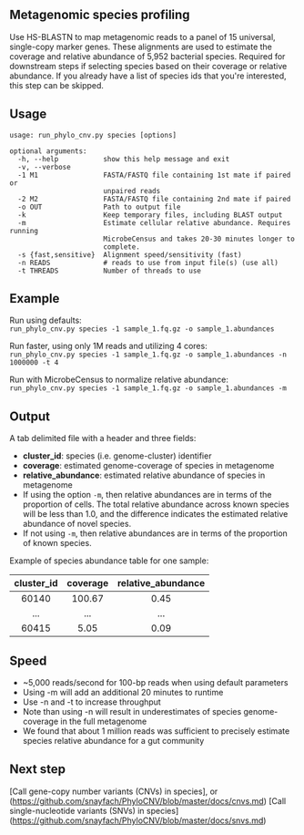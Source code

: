 ## Metagenomic species profiling
Use HS-BLASTN to map metagenomic reads to a panel of 15 universal, single-copy marker genes. 
These alignments are used to estimate the coverage and relative abundance of 5,952 bacterial species.
Required for downstream steps if selecting species based on their coverage or relative abundance. 
If you already have a list of species ids that you're interested, this step can be skipped.

## Usage
```
usage: run_phylo_cnv.py species [options]

optional arguments:
  -h, --help           show this help message and exit
  -v, --verbose
  -1 M1                FASTA/FASTQ file containing 1st mate if paired or
                       unpaired reads
  -2 M2                FASTA/FASTQ file containing 2nd mate if paired
  -o OUT               Path to output file
  -k                   Keep temporary files, including BLAST output
  -m                   Estimate cellular relative abundance. Requires running
                       MicrobeCensus and takes 20-30 minutes longer to
                       complete.
  -s {fast,sensitive}  Alignment speed/sensitivity (fast)
  -n READS             # reads to use from input file(s) (use all)
  -t THREADS           Number of threads to use
```

## Example
Run using defaults:  
`run_phylo_cnv.py species -1 sample_1.fq.gz -o sample_1.abundances`

Run faster, using only 1M reads and utilizing 4 cores:  
`run_phylo_cnv.py species -1 sample_1.fq.gz -o sample_1.abundances -n 1000000 -t 4`

Run with MicrobeCensus to normalize relative abundance:  
`run_phylo_cnv.py species -1 sample_1.fq.gz -o sample_1.abundances -m`


## Output
A tab delimited file with a header and three fields:  
* **cluster_id**: species (i.e. genome-cluster) identifier  
* **coverage**: estimated genome-coverage of species in metagenome  
* **relative_abundance**: estimated relative abundance of species in metagenome  
* If using the option `-m`, then relative abundances are in terms of the proportion of cells. The total relative abundance across known species will be less than 1.0, and the difference indicates the estimated relative abundance of novel species.  
* If not using `-m`, then relative abundances are in terms of the proportion of known species.  
        
Example of species abundance table for one sample:

| cluster_id      | coverage      | relative_abundance  |
| :----------: |:-------------:| :------------------: |
| 60140         | 100.67        | 0.45              |
| ...           | ...           |   ...               |
| 60415         | 5.05          |   0.09              |


## Speed
* ~5,000 reads/second for 100-bp reads when using default parameters
* Using -m will add an additional 20 minutes to runtime
* Use -n and -t to increase throughput
* Note than using -n will result in underestimates of species genome-coverage in the full metagenome
* We found that about 1 million reads was sufficient to precisely estimate species relative abundance for a gut community

## Next step
[Call gene-copy number variants (CNVs) in species], or (https://github.com/snayfach/PhyloCNV/blob/master/docs/cnvs.md)
[Call single-nucleotide variants (SNVs) in species] (https://github.com/snayfach/PhyloCNV/blob/master/docs/snvs.md)
